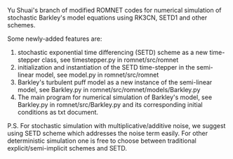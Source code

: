 Yu Shuai's branch of modified ROMNET codes for numerical simulation of stochastic Barkley's model equations using RK3CN, SETD1 and other schemes.

Some newly-added features are:
1. stochastic exponential time differencing (SETD) scheme as a new time-stepper class, see timestepper.py in romnet/src/romnet
2. initialization and instantiation of the SETD time-stepper in the semi-linear model, see model.py in romnet/src/romnet
3. Barkley's turbulent puff model as a new instance of the semi-linear model, see Barkley.py in romnet/src/romnet/models/Barkley.py
4. The main program for numerical simulation of Barkley's model, see Barkley.py in romnet/src/Barkley.py and its corresponding initial conditions as txt document.

P.S. For stochastic simulation with multiplicative/additive noise, we suggest using SETD scheme which addresses the noise term easily. For other deterministic simulation one is free to choose between traditional explicit/semi-implicit schemes and SETD. 
